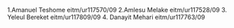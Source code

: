  1.Amanuel Teshome             eitm/ur117570/09
 2.Amlesu Melake               eitm/ur117528/09 
 3. Yeleul Bereket             eitm/ur117809/09 
 4. Danayit Mehari             eitm/ur117763/09

